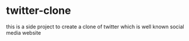 # twitter-clone
this is a side project to create a clone of twitter which is well known social media website
